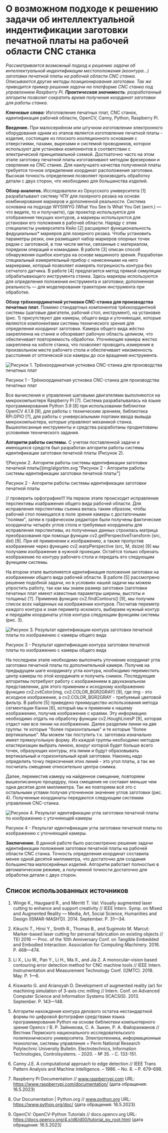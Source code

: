 # О возможном подходе к решению задачи об интеллектуальной индентификации заготовки печатной платы на рабочей области CNC станка

*Рассматривается возможный подход к решению задачи об интеллектуальной индентификации местоположения (коонтура...) заготовки печатной платы на рабочей области CNC станка. Описываются другие методы позиционирования заготовки. Так же приводится пример решения задачи на платформе CNC станка под управлением Raspberry Pi. **Практическая значимость**: разработанный
алгоритм позволит сократить время получения координат заготовки для работы станка.*

***Ключевые слова:*** Изготовление печатных плат, CNC станок, идентификация рабочей области, OpenCV, Canny, Python, Raspberry Pi.


**Введение.** При малосерийном или штучном изготовлении электронного оборудования одним из этапов является изготовление печатной платы - изделия, состоящее из плоского изоляционного основания с отверстиями, пазами, вырезами и системой проводников, которое используют для установки компонентов в соответствии с электрической принципиальной схемой. Достоаточно часто на этом этапе заготовку печатной платы изготавливают методом фрезеровки и сверления на CNC станке. Для наилучшего качества полученной платы требуется точное определение координат расположения заготовки. Высокая точность определения позволяет производить обработку детали с двух сторон, что необходимо для большинства изделий.

**Обзор аналогов.** Исследователи из Орхусского университета [1] разрабатывают систему ЧПУ для лазерного резака на основе комбинирования маркеров и дополненной реальности. Система основана на подходе WYSIWYG (What You See Is What You Get (англ.) — что видите, то и получаете), где проектор используется для отображения текущих контуров, а маркеры используются для установки его положения в рабочей области. Наряду с этим специалисты университета Кейо [2] расширяют функциональность фидуциальных* маркеров для лазерного резака. Чтобы установить параметры резки, они размещают набор маркеров опорных точек рядом с заготовкой, в том числе метки, связанные с материалом, порядком операций и командами. В работе [3] описан способ обнаружения ошибок контура на основе машинного зрения. Разработан специальный измерительный прибор с нанесенными на него маркерами, который позволяет измерять погрешность контура без сетчатого датчика. В работе [4] предлагается метод прямой симуляции обрабатывающего инструмента станка. Здесь маркеры используются для определения положения инструмента и заготовки; дополненная реальность — для моделирования траектории инструмента при обработке. 

**Обзор трёхкоординатной устновки CNC-станка для производства печатных плат.** Помимо стандартных компонентов трёхкоординтной системы (шаговые двигатели, рабочий стол, инструмент), на установке (рис. 1) присутствуют две камеры, общего вида и уточняющая, которые являются компонентами системы технического зрения для определения координат заготовки. Камера общего вида жёстко закрепленна на станке и обозревает рабочую область целиком, что обеспечивает повторяемость обработки. Уточняющяя камера жестко закреплена на хоботе станка, что позволяет проводить измерения в произвольном месте рабочего стола и обеспечивает неизменность расстояния от оптической оси камеры до оси вращения инструмента.

![Рисунок 1. Трёхкоординатная устновка CNC-станка для производства печатных плат](img/stanok1.jpg "Рисунок 1 - Трёхкоординатная устновка CNC-станка для производства печатных плат")

Рисунок 1 - Трёхкоординатная устновка CNC-станка для производства печатных плат

Все вычисления и управление шаговыми двигателями выполняются на микрокомпьютере Raspberry Pi [7]. Система разрабатывалась на языке программирования Python 3.9 [8] при использовании библиотки OpenCV 4.1.8 [9], для работы с техническим зрением, библиотека RPi.GPIO [?], для работы с универсальными портами ввода вывыдa микрокомпьютера, которые управляют механикой станка. Вышеописанные инструменты и средства разработаны продиктованы условиями технического задания.

**Алгоритм работы системы.** С учетом поставленной задачи и имеющихся средств был разработан алгоритм работы системы идентификации заготовки печатной платы (Рисунок 2).

![Рисунок 2. Алгоритм работы системы идентификации заготовки печатной платы](img/algortim.svg "Рисунок 2 - Алгоритм работы системы идентификации заготовки печатной платы"]

Рисунок 2 - Алгоритм работы системы идентификации заготовки печатной платы

// проверить орфографию!!!
На первом этапе происходит испрaвление перспективы изабражения общего вида рабочей области. 
Для исправления перспективы съемка велась таким образом, чтобы рабочий стол помещался в поле зрения камеры с достаточными "полями", затем в графическом редакторе были получены фактические  координаты четырёх углов стола и требуемые координаты для исправления перспективы, из полученных данных строилась матрица преобразования при помощи функции cv2.getPerspectiveTransform (src, dst) [9]. При её применении к изображению, а также пропустив изображение через функцию cv2.warpPerspective (src, M, dsize) [9] мы получаем  изображение в нужной проекции. Остаётся только обрезать изображение по контуру рабочего стола и передать его следующим функциям системы. 

На втором этапе выполняется идентификация положения заготовки на изображении общего вида рабочей области. В работе [5] рассмотрено решение подобной задачи, но в условиях нашей задачи мы можем упростить работу, так как мы знаем размер заготовки (заготовки печатных плат имеют известные параметры ширины, выстоты и толщины) [?]. Применив функцию cv2.findContours() [9], мы получим список всех найденных на изображении контуров. Посчитав переметр каждого контура и зная периметр искомого, выбираем нужный контур и передаём координаты углов контура следующим функциям системы (рис. 3).

![Рисунок 3. Результат идентификации контура заготовки печатной платы по изображению с камеры общего вида](img/find_plate_perspective_out_0_525_979_737.jpg "Рисунок 3. Результат идентификации контура заготовки печатной платы по изображению с камеры общего вида")

Рисунок 3 - Результат идентификации контура заготовки печатной платы по изображению с камеры общего вида

На последнем этапе необходимо выполнить уточнение координат угла заготовки печатной платы по дополнительной камере. Получив на предыдущем шаге координату угла контура, нообходимо переместить центр камеры по этой координате и получить снимок. Последующие алгоритмы потребуют работу с изображением в двухканальном представлении, для этого применим к исходному изображению функцию cv2.cvtColor(img, cv2.COLOR_BGR2GRAY) [9], где img - это исходное изображение, а cv2.COLOR_BGR2GRAY - требуемый цветовой фильтр. В работе [5] приведено преимущество использования метода сегментации Канни [6], который мы и применим к нашему изображению, получив изображение с краями. Эту информацию необходимо отдать на обработку функции cv2.HoughLinesP [9], которая отдаст нам все линии на изображении. Далее разделим линии на две группы: те которые "более горизонтальные" и те которые "более вертикальные". Мы можем так поступить т.к. заготовка изначально имеет прямоугольную форму. Из каждой группы необходимо методом кластеризации выбрать линюю, вокруг которой будет больше всего точек, образующих контуры, эта линии и будут образовывать вертикальный и горизонтальный край заготовки. Наконец надо определить точку пересечения этих линий - это угол платы, а так же посчитать смещение относительно центра снимка.

Далее, переместив камеру на найденное смещение, повторяем вышеописанную процедуру, пока смещение не составит меньше чем одна десятая доля миллиметра. Так же повторяем всё это с остальными углами получая уточненное значение углов заготовки (рис. 4). Полученные координаты передаются следующим системам управления CNC-станка.

![Рисунок 4. Результат идентификации угла заготовки печатной платы по изображению с уточняющей камеры](img/out_2_4343_rotate.jpg "Результат идентификации угла заготовки печатной платы по изображению с уточняющей камеры")

Рисунок 4 - Результат идентификации угла заготовки печатной платы по изображению с уточняющей камеры. 

**Заключение.** В данной работе было рассмотренно решение задачи идентификации положения заготовки печатной платы на рабочей области CNC станка. Точность определения координат составила менее одной десятой миллиметра, что достаточно для создания большинства малосерийных изделий. Алгоритм работает полностью в автоматическом режиме, а полученной точности достаточно для обработки детали с двух сторон.

## Список использованных источников ##

1. Winge K., Haugaard R., and Merritt T. Val: Visually augmented laser cutting to enhance and support creativity //
IEEE Intern. Symp. on Mixed and Augmented Reality — Media, Art, Social Science, Humanities and Design
(ISMAR-MASH’D). 2014. September. P. 31—34.

2. Kikuchi T., Hiroi Y., Smith R., Thomas B., and Sugimoto M. Marcut: Marker-based laser cutting for personal
fabrication on existing objects // TEI 2016 — Proc. of the 10th Anniversary Conf. on Tangible Embedded and
Embodied Interaction. Association for Computing Machinery. 2016. P. 468—474.

3. Li X., Liu W., Pan Y., Li H., Ma X., and Jia Z. A monocular-vision based contouring error detection method for CNC
machine tools // IEEE Intern. Instrumentation and Measurement Technology Conf. (I2MTC). 2018. May. P. 1—6.

4. Kiswanto G. and Ariansyah D. Development of augmented reality (ar) for machining simulation of 3-axis cnc
milling // Intern. Conf. on Advanced Computer Science and Information Systems (ICACSIS). 2013. September.
P. 143—148.

5. Алгоритм нахождения контура делового остатка нестандартной формы по цифровой фотографии средствами языка программирования Python на основе библиотеки компьютерного зрения Opencv / В. Р. Зайникова, С. А. Зыкин, Р. А. Файзрахманов // Вестник Пермского национального исследовательского политехнического университета. Электротехника, информационные технологии, системы управления = Perm National Research Polytechnic University Bulletin. Electrotechnics, Information Technologies, Controlsystems. - 2020. - № 35. - С. 133-151.

6. Canny J.E. A computational approach to edge detection // IEEE Trans Pattern Analysis and Machine Intelligence. – 1986. – No. 8. – Р. 679–698.

7. Raspberry Pi Documentation // www.raspberrypi.com URL: https://www.raspberrypi.com/documentation/ (дата обращения: 16.5.2023)

8. Our Documentation | Python.org // www.python.org URL: https://www.python.org/doc/ (дата обращения: 16.5.2023)

9. OpenCV: OpenCV-Python Tutorials // docs.opencv.org URL: https://docs.opencv.org/4.x/d6/d00/tutorial_py_root.html (дата обращения: 16.5.2023)

